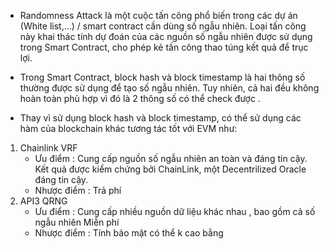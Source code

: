 - Randomness Attack là một cuộc tấn công phổ biến trong các dự án (White list,...) / smart contract cần dùng số ngẫu nhiên. Loại tấn công này khai thác tính dự đoán của các nguồn số ngẫu nhiên được sử dụng trong Smart Contract, cho phép kẻ tấn công thao túng kết quả để trục lợi.

- Trong Smart Contract, block hash và block timestamp là hai thông số thường được sử dụng để tạo số ngẫu nhiên. Tuy nhiên, cả hai đều không hoàn toàn phù hợp vì đó là 2 thông số có thể check được .
- Thay vì sử dụng block hash và block timestamp, có thể sử dụng các hàm của blockchain khác tương tác tốt với EVM như:

1. Chainlink VRF
   - Ưu điểm :
     Cung cấp nguồn số ngẫu nhiên an toàn và đáng tin cậy.
     Kết quả được kiểm chứng bởi ChainLink, một Decentrilized Oracle đáng tin cậy.
   - Nhược điểm :
     Trả phí
2. API3 QRNG
   - Ưu điểm :
     Cung cấp nhiều nguồn dữ liệu khác nhau , bao gồm cả số ngẫu nhiên
     Miễn phí
   - Nhược điểm :
     Tính bảo mật có thể k cao bằng 
